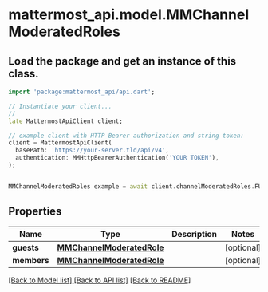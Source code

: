# mattermost_api.model.MMChannelModeratedRoles

## Load the package and get an instance of this class.
```dart
import 'package:mattermost_api/api.dart';

// Instantiate your client...
//
late MattermostApiClient client;

// example client with HTTP Bearer authorization and string token:
client = MattermostApiClient(
  basePath: 'https://your-server.tld/api/v4',
  authentication: MMHttpBearerAuthentication('YOUR TOKEN'),
);


MMChannelModeratedRoles example = await client.channelModeratedRoles.FUNCTION_THAT_RETURNS_THIS_CLASS();

```

## Properties
Name | Type | Description | Notes
------------ | ------------- | ------------- | -------------
**guests** | [**MMChannelModeratedRole**](MMChannelModeratedRole.md) |  | [optional] 
**members** | [**MMChannelModeratedRole**](MMChannelModeratedRole.md) |  | [optional] 

[[Back to Model list]](../GENERATED_README.md#documentation-for-models) [[Back to API list]](../GENERATED_README.md#documentation-for-api-endpoints) [[Back to README]](../GENERATED_README.md)


